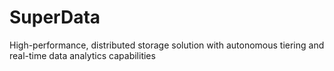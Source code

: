 # SuperData
High-performance, distributed storage solution with autonomous tiering and real-time data analytics capabilities
